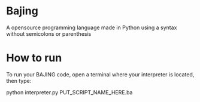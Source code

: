 # Bajing
A opensource programming language made in Python using a syntax without semicolons or parenthesis

# How to run

To run your BAJING code, open a terminal where your interpreter is located, then type:

python interpreter.py PUT_SCRIPT_NAME_HERE.ba
